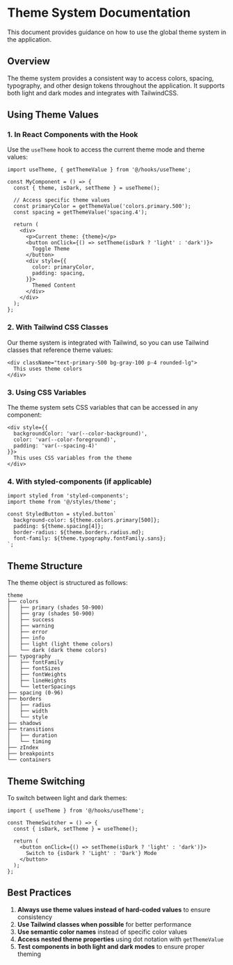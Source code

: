 
# Theme System Documentation

This document provides guidance on how to use the global theme system in the application.

## Overview

The theme system provides a consistent way to access colors, spacing, typography, and other design tokens throughout the application. It supports both light and dark modes and integrates with TailwindCSS.

## Using Theme Values

### 1. In React Components with the Hook

Use the `useTheme` hook to access the current theme mode and theme values:

```tsx
import useTheme, { getThemeValue } from '@/hooks/useTheme';

const MyComponent = () => {
  const { theme, isDark, setTheme } = useTheme();
  
  // Access specific theme values
  const primaryColor = getThemeValue('colors.primary.500');
  const spacing = getThemeValue('spacing.4');
  
  return (
    <div>
      <p>Current theme: {theme}</p>
      <button onClick={() => setTheme(isDark ? 'light' : 'dark')}>
        Toggle Theme
      </button>
      <div style={{ 
        color: primaryColor,
        padding: spacing,
      }}>
        Themed Content
      </div>
    </div>
  );
};
```

### 2. With Tailwind CSS Classes

Our theme system is integrated with Tailwind, so you can use Tailwind classes that reference theme values:

```tsx
<div className="text-primary-500 bg-gray-100 p-4 rounded-lg">
  This uses theme colors
</div>
```

### 3. Using CSS Variables

The theme system sets CSS variables that can be accessed in any component:

```tsx
<div style={{ 
  backgroundColor: 'var(--color-background)',
  color: 'var(--color-foreground)',
  padding: 'var(--spacing-4)'
}}>
  This uses CSS variables from the theme
</div>
```

### 4. With styled-components (if applicable)

```tsx
import styled from 'styled-components';
import theme from '@/styles/theme';

const StyledButton = styled.button`
  background-color: ${theme.colors.primary[500]};
  padding: ${theme.spacing[4]};
  border-radius: ${theme.borders.radius.md};
  font-family: ${theme.typography.fontFamily.sans};
`;
```

## Theme Structure

The theme object is structured as follows:

```
theme
├── colors
│   ├── primary (shades 50-900)
│   ├── gray (shades 50-900)
│   ├── success
│   ├── warning
│   ├── error
│   ├── info
│   ├── light (light theme colors)
│   └── dark (dark theme colors)
├── typography
│   ├── fontFamily
│   ├── fontSizes
│   ├── fontWeights
│   ├── lineHeights
│   └── letterSpacings
├── spacing (0-96)
├── borders
│   ├── radius
│   ├── width
│   └── style
├── shadows
├── transitions
│   ├── duration
│   └── timing
├── zIndex
├── breakpoints
└── containers
```

## Theme Switching

To switch between light and dark themes:

```tsx
import { useTheme } from '@/hooks/useTheme';

const ThemeSwitcher = () => {
  const { isDark, setTheme } = useTheme();
  
  return (
    <button onClick={() => setTheme(isDark ? 'light' : 'dark')}>
      Switch to {isDark ? 'Light' : 'Dark'} Mode
    </button>
  );
};
```

## Best Practices

1. **Always use theme values instead of hard-coded values** to ensure consistency
2. **Use Tailwind classes when possible** for better performance
3. **Use semantic color names** instead of specific color values
4. **Access nested theme properties** using dot notation with `getThemeValue`
5. **Test components in both light and dark modes** to ensure proper theming
